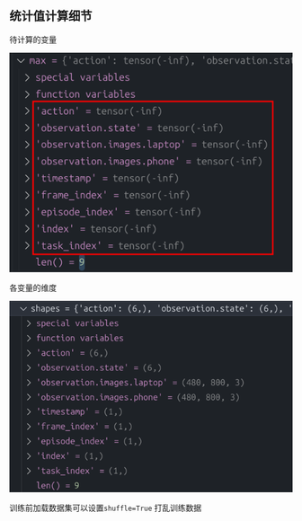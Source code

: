 ## 统计值计算细节

待计算的变量

![image-20250226110411615](assets/image-20250226110411615.png)

各变量的维度

![image-20250226112038330](assets/image-20250226112038330.png)

训练前加载数据集可以设置`shuffle=True` 打乱训练数据